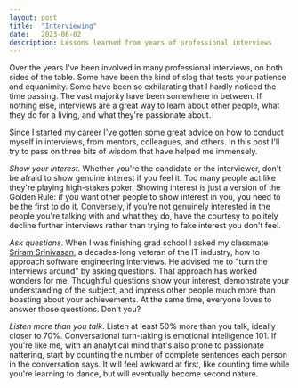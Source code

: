 ```yaml
---
layout: post
title:  "Interviewing"
date:   2023-06-02
description: Lessons learned from years of professional interviews
---
```


Over the years I've been involved in many professional interviews, on both sides of the table. Some have been the kind of slog that tests your patience and equanimity. Some have been so exhilarating that I hardly noticed the time passing. The vast majority have been somewhere in between. If nothing else, interviews are a great way to learn about other people, what they do for a living, and what they're passionate about.

Since I started my career I've gotten some great advice on how to conduct myself in interviews, from mentors, colleagues, and others. In this post I'll try to pass on three bits of wisdom that have helped me immensely.

*Show your interest.* Whether you're the candidate or the interviewer, don't be afraid to show genuine interest if you feel it. Too many people act like they're playing high-stakes poker. Showing interest is just a version of the Golden Rule: if you want other people to show interest in you, you need to be the first to do it. Conversely, if you're not genuinely interested in the people you're talking with and what they do, have the courtesy to politely decline further interviews rather than trying to fake interest you don't feel.

*Ask questions*. When I was finishing grad school I asked my classmate [Sriram Srinivasan](http://www.malhar.net/sriram/), a decades-long veteran of the IT industry, how to approach software engineering interviews. He advised me to "turn the interviews around" by asking questions. That approach has worked wonders for me. Thoughtful questions show your interest, demonstrate your understanding of the subject, and impress other people much more than boasting about your achievements. At the same time, everyone loves to answer those questions. Don't you?

*Listen more than you talk*. Listen at least 50% more than you talk, ideally closer to 70%. Conversational turn-taking is emotional intelligence 101. If you're like me, with an analytical mind that's also prone to passionate nattering, start by counting the number of complete sentences each person in the conversation says. It will feel awkward at first, like counting time while you're learning to dance, but will eventually become second nature.
